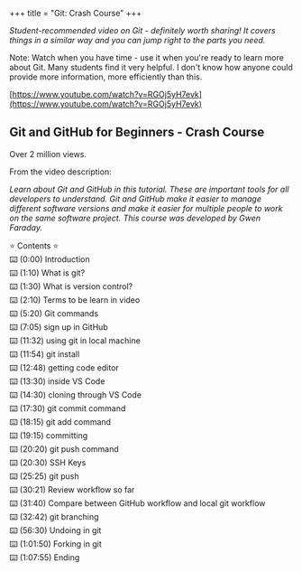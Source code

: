 +++
title = "Git: Crash Course"
+++

_Student-recommended video on Git - definitely worth sharing! 
It covers things in a similar way and you can jump right to the parts you need._

Note: Watch when you have time - use it when you're ready to learn more about Git. 
Many students find it very helpful. 
I don't know how anyone could provide more information, more efficiently than this.

[https://www.youtube.com/watch?v=RGOj5yH7evk](https://www.youtube.com/watch?v=RGOj5yH7evk)

## Git and GitHub for Beginners - Crash Course

Over 2 million views. 

From the video description:

_Learn about Git and GitHub in this tutorial. 
These are important tools for all developers to understand. 
Git and GitHub make it easier to manage different software versions and make it easier for multiple people to work on the same software project. 
This course was developed by Gwen Faraday._

<div class="item style-scope ytd-watch-metadata"><span class="style-scope yt-formatted-string">⭐️ Contents ⭐️</span></div>

<div class="item style-scope ytd-watch-metadata"><span class="style-scope yt-formatted-string">⌨️ (</span>0:00<span class="style-scope yt-formatted-string">) Introduction</span></div>

<div class="item style-scope ytd-watch-metadata"><span class="style-scope yt-formatted-string">⌨️ (</span>1:10<span class="style-scope yt-formatted-string">) What is git?</span></div>

<div class="item style-scope ytd-watch-metadata"><span class="style-scope yt-formatted-string">⌨️ (</span>1:30<span class="style-scope yt-formatted-string">) What is version control?</span></div>

<div class="item style-scope ytd-watch-metadata"><span class="style-scope yt-formatted-string">⌨️ (</span>2:10<span class="style-scope yt-formatted-string">) Terms to be learn in video</span></div>

<div class="item style-scope ytd-watch-metadata"><span class="style-scope yt-formatted-string">⌨️ (</span>5:20<span class="style-scope yt-formatted-string">) Git commands</span></div>

<div class="item style-scope ytd-watch-metadata"><span class="style-scope yt-formatted-string">⌨️ (</span>7:05<span class="style-scope yt-formatted-string">) sign up in GitHub</span></div>

<div class="item style-scope ytd-watch-metadata"><span class="style-scope yt-formatted-string">⌨️ (</span>11:32<span class="style-scope yt-formatted-string">) using git in local machine</span></div>

<div class="item style-scope ytd-watch-metadata"><span class="style-scope yt-formatted-string">⌨️ (</span>11:54<span class="style-scope yt-formatted-string">) git install</span></div>

<div class="item style-scope ytd-watch-metadata"><span class="style-scope yt-formatted-string">⌨️ (</span>12:48<span class="style-scope yt-formatted-string">) getting code editor</span></div>

<div class="item style-scope ytd-watch-metadata"><span class="style-scope yt-formatted-string">⌨️ (</span>13:30<span class="style-scope yt-formatted-string">) inside VS Code</span></div>

<div class="item style-scope ytd-watch-metadata"><span class="style-scope yt-formatted-string">⌨️ (</span>14:30<span class="style-scope yt-formatted-string">) cloning through VS Code</span></div>

<div class="item style-scope ytd-watch-metadata"><span class="style-scope yt-formatted-string">⌨️ (</span>17:30<span class="style-scope yt-formatted-string">) git commit command</span></div>

<div class="item style-scope ytd-watch-metadata"><span class="style-scope yt-formatted-string">⌨️ (</span>18:15<span class="style-scope yt-formatted-string">) git add command</span></div>

<div class="item style-scope ytd-watch-metadata"><span class="style-scope yt-formatted-string">⌨️ (</span>19:15<span class="style-scope yt-formatted-string">) committing</span></div>

<div class="item style-scope ytd-watch-metadata"><span class="style-scope yt-formatted-string">⌨️ (</span>20:20<span class="style-scope yt-formatted-string">) git push command</span></div>

<div class="item style-scope ytd-watch-metadata"><span class="style-scope yt-formatted-string">⌨️ (</span>20:30<span class="style-scope yt-formatted-string">) SSH Keys</span></div>

<div class="item style-scope ytd-watch-metadata"><span class="style-scope yt-formatted-string">⌨️ (</span>25:25<span class="style-scope yt-formatted-string">) git push</span></div>

<div class="item style-scope ytd-watch-metadata"><span class="style-scope yt-formatted-string">⌨️ (</span>30:21<span class="style-scope yt-formatted-string">) Review workflow so far</span></div>

<div class="item style-scope ytd-watch-metadata"><span class="style-scope yt-formatted-string">⌨️ (</span>31:40<span class="style-scope yt-formatted-string">) Compare between GitHub workflow and local git workflow</span></div>

<div class="item style-scope ytd-watch-metadata"><span class="style-scope yt-formatted-string">⌨️ (</span>32:42<span class="style-scope yt-formatted-string">) git branching</span></div>

<div class="item style-scope ytd-watch-metadata"><span class="style-scope yt-formatted-string">⌨️ (</span>56:30<span class="style-scope yt-formatted-string">) Undoing in git</span></div>

<div class="item style-scope ytd-watch-metadata"><span class="style-scope yt-formatted-string">⌨️ (</span>1:01:50<span class="style-scope yt-formatted-string">) Forking in git</span></div>

<div class="item style-scope ytd-watch-metadata"><span class="style-scope yt-formatted-string">⌨️ (</span>1:07:55<span class="style-scope yt-formatted-string">) Ending</span></div>

</div>
